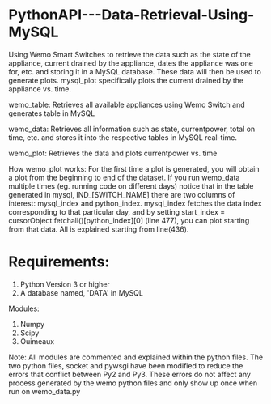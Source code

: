 # PythonAPI---Data-Retrieval-Using-MySQL

Using Wemo Smart Switches to retrieve the data such as the state of the appliance,
current drained by the appliance, dates the appliance was one for, etc. and storing
it in a MySQL database. These data will then be used to generate plots. mysql_plot
specifically plots the current drained by the appliance vs. time. 

wemo_table: Retrieves all available appliances using Wemo Switch and generates table
             in MySQL
             
wemo_data: Retrieves all information such as state, currentpower, total on time, etc.
            and stores it into the respective tables in MySQL real-time.
            
wemo_plot: Retrieves the data and plots currentpower vs. time

How wemo_plot works: For the first time a plot is generated, you will obtain a plot from the beginning to
end of the dataset. If you run wemo_data multiple times (eg. running code on different days) notice that 
in the table generated in mysql, IND\_[SWITCH_NAME] there are two columns of interest: mysql_index and python_index. mysql_index fetches the data index corresponding to that particular day, and by setting start_index = cursorObject.fetchall()[python_index][0] (line 477), you can plot starting from that data. All is explained starting
from line(436).

# Requirements:
1) Python Version 3 or higher
2) A database named, 'DATA' in MySQL

Modules:
1) Numpy
2) Scipy
3) Ouimeaux

Note: All modules are commented and explained within the python files. The two python files, socket and
pywsgi have been modified to reduce the errors that conflict between Py2 and Py3. These errors do not
affect any process generated by the wemo python files and only show up once when run on wemo_data.py
